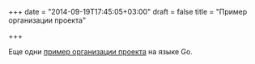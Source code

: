 +++
date = "2014-09-19T17:45:05+03:00"
draft = false
title = "Пример организации проекта"

+++

<p>Еще одни <a href="http://outlandishlabs.com/organizing-projects-in-go/">пример организации проекта</a> на языке Go.</p>

